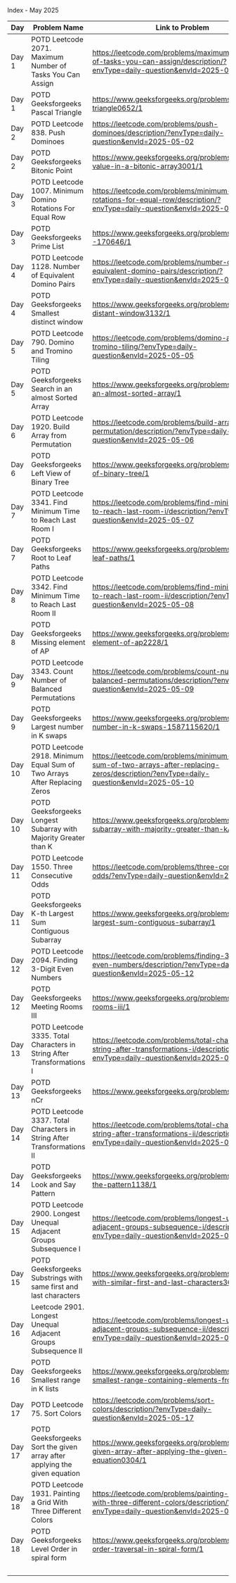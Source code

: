 Index - May 2025

| Day   | Problem Name                                               | Link to Problem                                                                                                           | Notes |
| ----- | ---------------------------------------------------------- | ------------------------------------------------------------------------------------------------------------------------- | ----- |
| Day 1 | POTD Leetcode 2071. Maximum Number of Tasks You Can Assign | https://leetcode.com/problems/maximum-number-of-tasks-you-can-assign/description/?envType=daily-question&envId=2025-05-01 | -     |
| Day 1 | POTD Geeksforgeeks Pascal Triangle                         | https://www.geeksforgeeks.org/problems/pascal-triangle0652/1                                                              | -     |
| Day 2 | POTD Leetcode 838. Push Dominoes | https://leetcode.com/problems/push-dominoes/description/?envType=daily-question&envId=2025-05-02 | -     |
| Day 2 | POTD Geeksforgeeks Bitonic Point | https://www.geeksforgeeks.org/problems/maximum-value-in-a-bitonic-array3001/1 | -     |
| Day 3 | POTD Leetcode 1007. Minimum Domino Rotations For Equal Row | https://leetcode.com/problems/minimum-domino-rotations-for-equal-row/description/?envType=daily-question&envId=2025-05-03 | -     |
| Day 3 | POTD Geeksforgeeks Prime List | https://www.geeksforgeeks.org/problems/prime-list--170646/1 | -     |
| Day 4 | POTD Leetcode 1128. Number of Equivalent Domino Pairs | https://leetcode.com/problems/number-of-equivalent-domino-pairs/description/?envType=daily-question&envId=2025-05-04 | -     |
| Day 4 | POTD Geeksforgeeks Smallest distinct window | https://www.geeksforgeeks.org/problems/smallest-distant-window3132/1 | -     |
| Day 5 | POTD Leetcode 790. Domino and Tromino Tiling | https://leetcode.com/problems/domino-and-tromino-tiling/?envType=daily-question&envId=2025-05-05 | -     |
| Day 5 | POTD Geeksforgeeks Search in an almost Sorted Array | https://www.geeksforgeeks.org/problems/search-in-an-almost-sorted-array/1 | -     |
| Day 6 | POTD Leetcode 1920. Build Array from Permutation | https://leetcode.com/problems/build-array-from-permutation/description/?envType=daily-question&envId=2025-05-06 | -     |
| Day 6 | POTD Geeksforgeeks Left View of Binary Tree | https://www.geeksforgeeks.org/problems/left-view-of-binary-tree/1 | -     |
| Day 7 | POTD Leetcode 3341. Find Minimum Time to Reach Last Room I | https://leetcode.com/problems/find-minimum-time-to-reach-last-room-i/description/?envType=daily-question&envId=2025-05-07 | -     |
| Day 7 | POTD Geeksforgeeks Root to Leaf Paths | https://www.geeksforgeeks.org/problems/root-to-leaf-paths/1 | -     |
| Day 8 | POTD Leetcode 3342. Find Minimum Time to Reach Last Room II | https://leetcode.com/problems/find-minimum-time-to-reach-last-room-ii/description/?envType=daily-question&envId=2025-05-08 | -     |
| Day 8 | POTD Geeksforgeeks Missing element of AP | https://www.geeksforgeeks.org/problems/missing-element-of-ap2228/1 | -     |
| Day 9 | POTD Leetcode 3343. Count Number of Balanced Permutations | https://leetcode.com/problems/count-number-of-balanced-permutations/description/?envType=daily-question&envId=2025-05-09 | -     |
| Day 9 | POTD Geeksforgeeks Largest number in K swaps | https://www.geeksforgeeks.org/problems/largest-number-in-k-swaps-1587115620/1 | -     |
| Day 10 | POTD Leetcode 2918. Minimum Equal Sum of Two Arrays After Replacing Zeros | https://leetcode.com/problems/minimum-equal-sum-of-two-arrays-after-replacing-zeros/description/?envType=daily-question&envId=2025-05-10 | -     |
| Day 10 | POTD Geeksforgeeks Longest Subarray with Majority Greater than K | https://www.geeksforgeeks.org/problems/longest-subarray-with-majority-greater-than-k/1 | -     |
| Day 11 | POTD Leetcode 1550. Three Consecutive Odds | https://leetcode.com/problems/three-consecutive-odds/?envType=daily-question&envId=2025-05-11 | -     |
| Day 11 | POTD Geeksforgeeks K-th Largest Sum Contiguous Subarray | https://www.geeksforgeeks.org/problems/k-th-largest-sum-contiguous-subarray/1 | -     |
| Day 12 | POTD Leetcode 2094. Finding 3-Digit Even Numbers | https://leetcode.com/problems/finding-3-digit-even-numbers/description/?envType=daily-question&envId=2025-05-12 | -     |
| Day 12 | POTD Geeksforgeeks Meeting Rooms III | https://www.geeksforgeeks.org/problems/meeting-rooms-iii/1 | -     |
| Day 13 | POTD Leetcode 3335. Total Characters in String After Transformations I | https://leetcode.com/problems/total-characters-in-string-after-transformations-i/description/?envType=daily-question&envId=2025-05-13 | -     |
| Day 13 | POTD Geeksforgeeks nCr | https://www.geeksforgeeks.org/problems/ncr1019/1 | -     |
| Day 14 | POTD Leetcode 3337. Total Characters in String After Transformations II | https://leetcode.com/problems/total-characters-in-string-after-transformations-ii/description/?envType=daily-question&envId=2025-05-14 | -     |
| Day 14 | POTD Geeksforgeeks Look and Say Pattern | https://www.geeksforgeeks.org/problems/decode-the-pattern1138/1 | -     |
| Day 15 | POTD Leetcode 2900. Longest Unequal Adjacent Groups Subsequence I | https://leetcode.com/problems/longest-unequal-adjacent-groups-subsequence-i/description/?envType=daily-question&envId=2025-05-15 | -     |
| Day 15 | POTD Geeksforgeeks Substrings with same first and last characters | https://www.geeksforgeeks.org/problems/substrings-with-similar-first-and-last-characters3644/1 | -     |
| Day 16 | Leetcode 2901. Longest Unequal Adjacent Groups Subsequence II | https://leetcode.com/problems/longest-unequal-adjacent-groups-subsequence-ii/description/?envType=daily-question&envId=2025-05-16 | -     |
| Day 16 | POTD Geeksforgeeks Smallest range in K lists | https://www.geeksforgeeks.org/problems/find-smallest-range-containing-elements-from-k-lists/1 | -     |
| Day 17 | POTD Leetcode 75. Sort Colors | https://leetcode.com/problems/sort-colors/description/?envType=daily-question&envId=2025-05-17 | -     |
| Day 17 | POTD Geeksforgeeks Sort the given array after applying the given equation | https://www.geeksforgeeks.org/problems/sort-the-given-array-after-applying-the-given-equation0304/1 | -     |
| Day 18 | POTD Leetcode 1931. Painting a Grid With Three Different Colors | https://leetcode.com/problems/painting-a-grid-with-three-different-colors/description/?envType=daily-question&envId=2025-05-18 | -     |
| Day 18 | POTD Geeksforgeeks Level Order in spiral form | https://www.geeksforgeeks.org/problems/level-order-traversal-in-spiral-form/1 | -     |
|       |                                                            |                                                                                                                           | -     |
